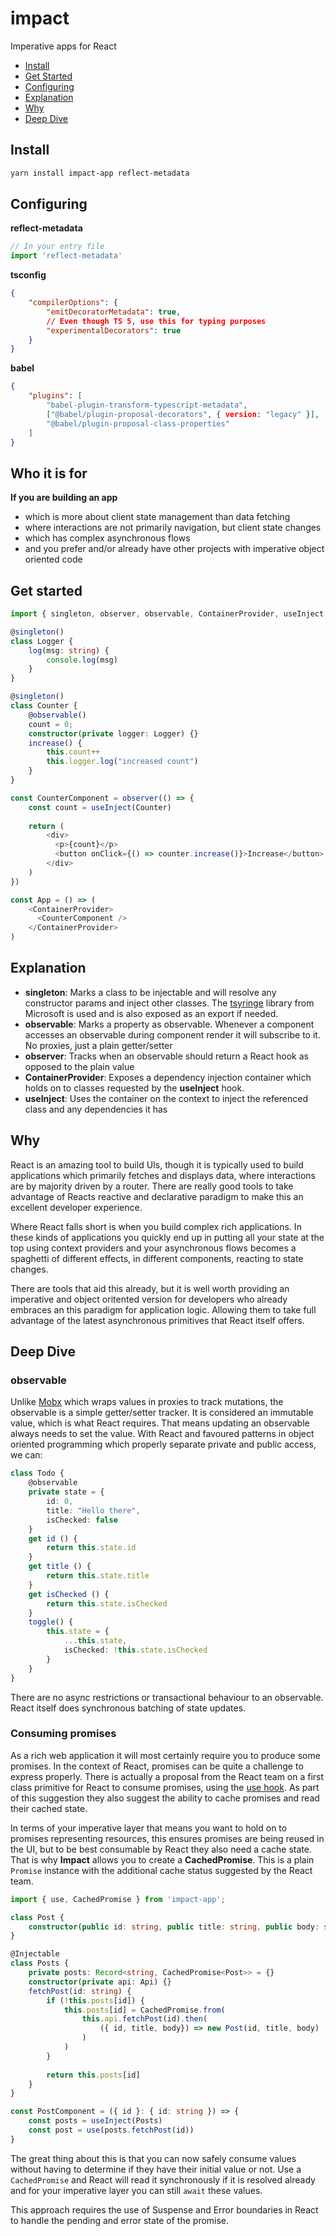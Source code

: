 # impact
Imperative apps for React

- [Install](#install)
- [Get Started](#get-started)
- [Configuring](#configuring)
- [Explanation](#explanation)
- [Why](#why)
- [Deep Dive](#deep-dive)

## Install

```bash
yarn install impact-app reflect-metadata
```

## Configuring

**reflect-metadata**

```ts
// In your entry file
import 'reflect-metadata'
```

**tsconfig**
```json
{
    "compilerOptions": {
        "emitDecoratorMetadata": true,
        // Even though TS 5, use this for typing purposes
        "experimentalDecorators": true
    }
}
```

**babel**
```json
{
    "plugins": [
        "babel-plugin-transform-typescript-metadata",
        ["@babel/plugin-proposal-decorators", { version: "legacy" }],
        "@babel/plugin-proposal-class-properties"
    ]
}
```

## Who it is for

**If you are building an app**
- which is more about client state management than data fetching
- where interactions are not primarily navigation, but client state changes
- which has complex asynchronous flows
- and you prefer and/or already have other projects with imperative object oriented code

## Get started

```ts
import { singleton, observer, observable, ContainerProvider, useInject } from 'impact-app'

@singleton()
class Logger {
    log(msg: string) {
        console.log(msg)
    }
}

@singleton()
class Counter {
    @observable()
    count = 0;
    constructor(private logger: Logger) {}
    increase() {
        this.count++
        this.logger.log("increased count")
    }
}

const CounterComponent = observer(() => {
    const count = useInject(Counter)
    
    return (
        <div>
          <p>{count}</p>
          <button onClick={() => counter.increase()}>Increase</button>
        </div>
    )
})

const App = () => (
    <ContainerProvider>
      <CounterComponent />
    </ContainerProvider>
)
```

## Explanation

- **singleton**: Marks a class to be injectable and will resolve any constructor params and inject other classes. The [tsyringe](https://github.com/microsoft/tsyringe) library from Microsoft is used and is also exposed as an export if needed.
- **observable**: Marks a property as observable. Whenever a component accesses an observable during component render it will subscribe to it. No proxies, just a plain getter/setter
- **observer**: Tracks when an observable should return a React hook as opposed to the plain value
- **ContainerProvider**: Exposes a dependency injection container which holds on to classes requested by the **useInject** hook. 
- **useInject**: Uses the container on the context to inject the referenced class and any dependencies it has

## Why

React is an amazing tool to build UIs, though it is typically used to build applications which primarily fetches and displays data, where interactions are by majority driven by a router. There are really good tools to take advantage of Reacts reactive and declarative paradigm to make this an excellent developer experience.

Where React falls short is when you build complex rich applications. In these kinds of applications you quickly end up in putting all your state at the top using context providers and your asynchronous flows becomes a spaghetti of different effects, in different components, reacting to state changes.

There are tools that aid this already, but it is well worth providing an imperative and object oritented version for developers who already embraces an this paradigm for application logic. Allowing them to take full advantage of the latest asynchronous primitives that React itself offers.

## Deep Dive

### observable

Unlike [Mobx](https://mobx.js.org/README.html) which wraps values in proxies to track mutations, the observable is a simple getter/setter tracker. It is considered an immutable value, which is what React requires. That means updating an observable always needs to set the value. With React and favoured patterns in object oriented programming which properly separate private and public access, we can:

```ts
class Todo {
    @observable
    private state = {
        id: 0,
        title: "Hello there",
        isChecked: false
    }
    get id () {
        return this.state.id
    }
    get title () {
        return this.state.title
    }
    get isChecked () {
        return this.state.isChecked
    }
    toggle() {
        this.state = {
            ...this.state,
            isChecked: !this.state.isChecked
        }
    }
}
```

There are no async restrictions or transactional behaviour to an observable. React itself does synchronous batching of state updates.

### Consuming promises

As a rich web application it will most certainly require you to produce some promises. In the context of React, promises can be quite a challenge to express properly. There is actually a proposal from the React team on a first class primitive for React to consume promises, using the [use hook](https://github.com/acdlite/rfcs/blob/first-class-promises/text/0000-first-class-support-for-promises.md#conditionally-suspending-on-data). As part of this suggestion they also suggest the ability to cache promises and read their cached state.

In terms of your imperative layer that means you want to hold on to promises representing resources, this ensures promises are being reused in the UI, but to be best consumable by React they also need a cache state. That is why **Impact** allows you to create a **CachedPromise**. This is a plain `Promise` instance with the additional cache status suggested by the React team.

```ts
import { use, CachedPromise } from 'impact-app';

class Post {
    constructor(public id: string, public title: string, public body: string) {}
}

@Injectable
class Posts {
    private posts: Record<string, CachedPromise<Post>> = {}
    constructor(private api: Api) {}
    fetchPost(id: string) {
        if (!this.posts[id]) {
            this.posts[id] = CachedPromise.from(
                this.api.fetchPost(id).then(
                    ({ id, title, body}) => new Post(id, title, body)
                )
            )
        }
        
        return this.posts[id]
    }
}

const PostComponent = ({ id }: { id: string }) => {
    const posts = useInject(Posts)
    const post = use(posts.fetchPost(id))
}
```

The great thing about this is that you can now safely consume values without having to determine if they have their initial value or not. Use a `CachedPromise` and React will read it synchronously if it is resolved already and for your imperative layer you can still `await` these values.

This approach requires the use of Suspense and Error boundaries in React to handle the pending and error state of the promise.
